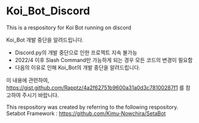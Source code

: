 # Koi_Bot_Discord
This is a respository for Koi Bot running on discord

Koi_Bot 개발 중단을 알려드립니다.
 - Discord.py의 개발 중단으로 인한 프로젝트 지속 불가능
 - 2022/4 이후 Slash Command만 가능하게 되는 경우 모든 코드의 변경이 필요함
 - 다음의 이유로 인해 Koi_Bot의 개발 중단을 알려드립니다.

이 내용에 관련하여, https://gist.github.com/Rapptz/4a2f62751b9600a31a0d3c78100287f1 를 참고하여 주시기 바랍니다.


This respository was created by referring to the following respository.
Setabot Framework : https://github.com/Kimu-Nowchira/SetaBot
